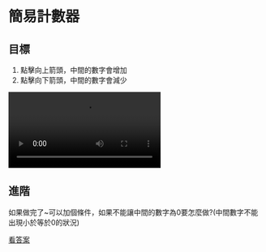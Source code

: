 # 簡易計數器

## 目標
1. 點擊向上箭頭，中間的數字會增加
2. 點擊向下箭頭，中間的數字會減少


<video controls="controls" src="../assets/網頁操作/簡意計數器/簡意計數器-demo.mp4"></video>

## 進階

如果做完了~可以加個條件，如果不能讓中間的數字為0要怎麼做?(中間數字不能出現小於等於0的狀況)

[看答案](./簡易計數器-ans)